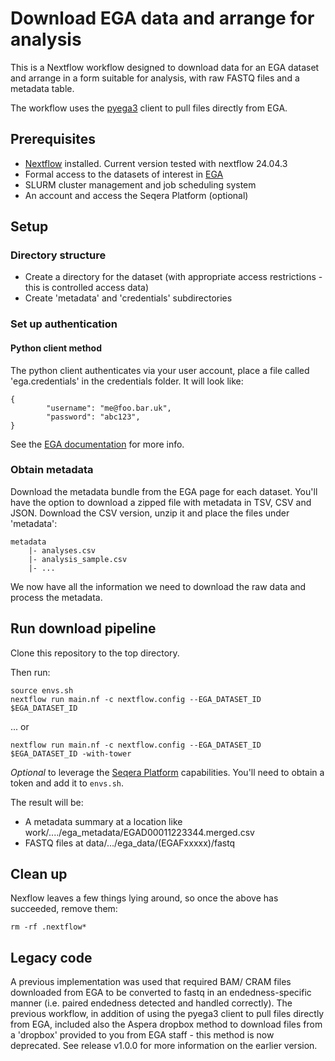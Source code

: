 # Download EGA data and arrange for analysis

This is a Nextflow workflow designed to download data for an EGA dataset and arrange in a form suitable for analysis, with raw FASTQ files and a metadata table. 

The  workflow uses the [pyega3](https://github.com/EGA-archive/ega-download-client) client to pull files directly from EGA.


## Prerequisites

 * [Nextflow](https://www.nextflow.io/) installed. Current version tested with nextflow 24.04.3
 * Formal access to the datasets of interest in [EGA](https://ega-archive.org/)
 * SLURM cluster management and job scheduling system
 * An account and access the Seqera Platform (optional)

## Setup

### Directory structure

 * Create a directory for the dataset (with appropriate access restrictions - this is controlled access data)
 * Create 'metadata' and 'credentials' subdirectories

### Set up authentication

#### Python client method

The python client authenticates via your user account, place a file called 'ega.credentials' in the credentials folder. It will look like:

```
{
        "username": "me@foo.bar.uk",
        "password": "abc123",
}
``` 

See the [EGA documentation](https://ega-archive.org/access/download/files/pyega3) for more info.


### Obtain metadata

Download the metadata bundle from the EGA page for each dataset. You'll have the option to download a zipped file with metadata in TSV, CSV and JSON. Download the CSV version, unzip it and place the files under 'metadata':

```
metadata
    |- analyses.csv
    |- analysis_sample.csv
    |- ...
```

We now have all the information we need to download the raw data and process the metadata.

## Run download pipeline

Clone this repository to the top directory. 

Then run:

```
source envs.sh
nextflow run main.nf -c nextflow.config --EGA_DATASET_ID $EGA_DATASET_ID
```

... or


```
nextflow run main.nf -c nextflow.config --EGA_DATASET_ID $EGA_DATASET_ID -with-tower
```

*Optional*
to leverage the [Seqera Platform](https://docs.seqera.io/platform/24.1.1/getting-started/deployment-options) capabilities. You'll need to obtain a token and add it to `envs.sh`.

The result will be:

 * A metadata summary at a location like work/..../ega_metadata/EGAD00011223344.merged.csv
 * FASTQ files at data/.../ega_data/(EGAFxxxxx)/fastq


## Clean up

Nexflow leaves a few things lying around, so once the above has succeeded, remove them:

```
rm -rf .nextflow*
```

## Legacy code
A previous implementation was used that required BAM/ CRAM files downloaded from EGA to be converted to fastq in an endedness-specific manner (i.e. paired endedness detected and handled correctly). The previous workflow, in addition of using the pyega3 client to pull files directly from EGA, included also the Aspera dropbox method to download files from a 'dropbox' provided to you from EGA staff - this method is now deprecated. See release v1.0.0 for more information on the earlier version.

